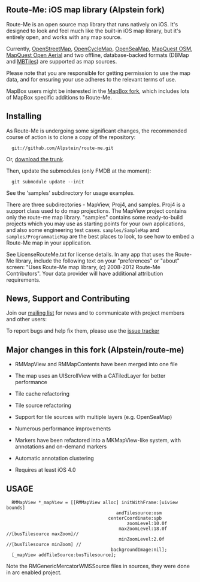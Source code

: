 Route-Me: iOS map library (Alpstein fork)
-----------------------------------------

Route-Me is an open source map library that runs natively on iOS.  It's designed to look and feel much like the built-in iOS map library, but it's entirely open, and works with any map source.

Currently, [OpenStreetMap][1], [OpenCycleMap][2], [OpenSeaMap][3], [MapQuest OSM][4], [MapQuest Open Aerial][5] and two offline, database-backed formats (DBMap and [MBTiles][6]) are supported as map sources.

Please note that you are responsible for getting permission to use the map data, and for ensuring your use adheres to the relevant terms of use.

MapBox users might be interested in the [MapBox fork][7], which includes lots of MapBox specific additions to Route-Me.

   [1]: http://www.openstreetmap.org/index.html
   [2]: http://www.opencyclemap.org/
   [3]: http://www.openseamap.org/
   [4]: http://developer.mapquest.com/web/products/open/map
   [5]: http://developer.mapquest.com/web/products/open/map
   [6]: http://mbtiles.org
   [7]: https://github.com/mapbox/mapbox-ios-sdk


Installing
----------

As Route-Me is undergoing some significant changes, the recommended course of action is to clone a copy of the repository:

      git://github.com/Alpstein/route-me.git

Or, [download the trunk][dl].

Then, update the submodules (only FMDB at the moment):

      git submodule update --init

See the 'samples' subdirectory for usage examples.

There are three subdirectories - MapView, Proj4, and samples. Proj4 is a support class used to do map projections. The MapView project contains only the route-me map library. "samples" contains some ready-to-build projects which you may use as starting points for your own applications, and also some engineering test cases. `samples/SampleMap` and `samples/ProgrammaticMap` are the best places to look, to see how to embed a Route-Me map in your application.

See LicenseRouteMe.txt for license details. In any app that uses the Route-Me library, include the following text on your "preferences" or "about" screen: "Uses Route-Me map library, (c) 2008-2012 Route-Me Contributors". Your data provider will have additional attribution requirements.


   [dl]: https://github.com/Alpstein/route-me/zipball/release
   
   
News, Support and Contributing
------------------------------

Join our [mailing list][list] for news and to communicate with project members and other users:

To report bugs and help fix them, please use the [issue tracker][tracker]

[list]: http://groups.google.com/group/route-me-map
[tracker]: https://github.com/Alpstein/route-me/issues


Major changes in this fork (Alpstein/route-me)
----------------------------------------------

* RMMapView and RMMapContents have been merged into one file

* The map uses an UIScrollView with a CATiledLayer for better performance

* Tile cache refactoring

* Tile source refactoring

* Support for tile sources with multiple layers (e.g. OpenSeaMap)

* Numerous performance improvements

* Markers have been refactored into a MKMapView-like system, with annotations and on-demand markers

* Automatic annotation clustering

* Requires at least iOS 4.0

USAGE
------------
      RMMapView *_mapView = [[RMMapView alloc] initWithFrame:[uiview bounds]
                                             andTilesource:osm
                                          centerCoordinate:spb
                                                 zoomLevel:10.0f
                                              maxZoomLevel:18.0f //[busTilesource maxZoom]//
                                              minZoomLevel:2.0f //[busTilesource minZoom] //
                                           backgroundImage:nil];
      [_mapView addTileSource:busTilesource];

Note the RMGenericMercatorWMSSource files in sources, they were done in arc enabled project.